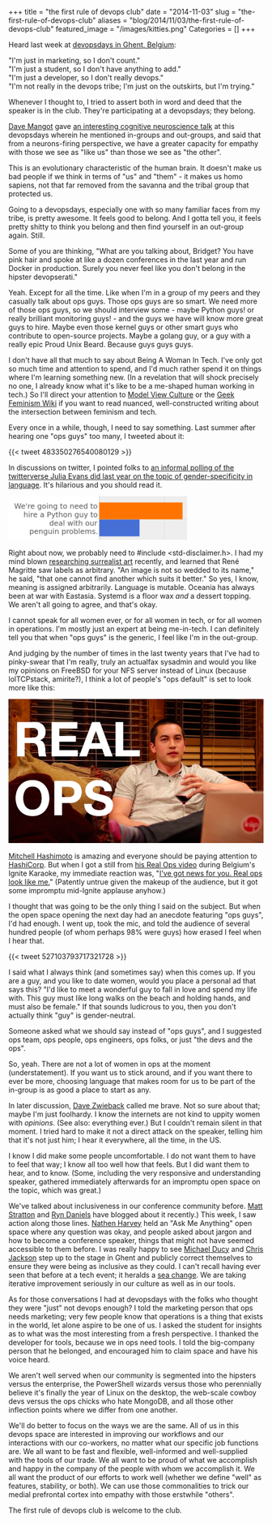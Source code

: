 +++
title = "the first rule of devops club"
date = "2014-11-03"
slug = "the-first-rule-of-devops-club"
aliases = "blog/2014/11/03/the-first-rule-of-devops-club"
featured_image = "/images/kitties.png"
Categories = []
+++

Heard last week at [devopsdays in Ghent, Belgium](http://devopsdays.org/events/2014-belgium/):

"I'm just in marketing, so I don't count." <br>
"I'm just a student, so I don't have anything to add." <br>
"I'm just a developer, so I don't really devops." <br>
"I'm not really in the devops tribe; I'm just on the outskirts, but I'm trying."<br>

Whenever I thought to, I tried to assert both in word and deed that the speaker is in the club. They're participating at a devopsdays; they belong.

<!-- more -->

[Dave Mangot](https://twitter.com/davemangot) gave [an interesting cognitive neuroscience talk](http://www.slideshare.net/dmangot/the-cognitve-neuroscience-of-empathy-youre-a-devops-natural) at this devopsdays wherein he mentioned in-groups and out-groups, and said that from a neurons-firing perspective, we have a greater capacity for empathy with those we see as "like us" than those we see as "the other".

This is an evolutionary characteristic of the human brain. It doesn't make us bad people if we think in terms of  "us" and "them" - it makes us homo sapiens, not that far removed from the savanna and the tribal group that protected us.

Going to a devopsdays, especially one with so many familiar faces from my tribe, is pretty awesome. It feels good to belong. And I gotta tell you, it feels pretty shitty to think you belong and then find yourself in an out-group again. Still.

Some of you are thinking, "What are you talking about, Bridget? You have pink hair and spoke at like a dozen conferences in the last year and run Docker in production. Surely you never feel like you don't belong in the hipster devopserati."

Yeah. Except for all the time. Like when I'm in a group of my peers and they casually talk about ops guys. Those ops guys are so smart. We need more of those ops guys, so we should interview some - maybe Python guys! or really brilliant monitoring guys! - and the guys we have will know more great guys to hire. Maybe even those kernel guys or other smart guys who contribute to open-source projects. Maybe a golang guy, or a guy with a really epic Proud Unix Beard. Because guys guys guys.

I don't have all that much to say about Being A Woman In Tech. I've only got so much time and attention to spend, and I'd much rather spend it on things where I'm learning something new. (In a revelation that will shock precisely no one, I already know what it's like to be a me-shaped human working in tech.) So I'll direct your attention to [Model View Culture](http://modelviewculture.com) or the [Geek Feminism Wiki](http://geekfeminism.wikia.com/wiki/Geek_Feminism_Wiki) if you want to read nuanced, well-constructed writing about the intersection between feminism and tech. 

Every once in a while, though, I need to say something. Last summer after hearing one "ops guys" too many, I tweeted about it:

{{< tweet 483350276540080129 >}}
<br>

In discussions on twitter, I pointed folks to [an informal polling of the twitterverse Julia Evans did last year on the topic of gender-specificity in language](http://jvns.ca/blog/2013/12/27/guys-guys-guys/). It's hilarious and you should read it.

![Python guys - from the blog of Julia Evans](/images/python-guys.png)

Right about now, we probably need to #include \<std-disclaimer\.h\>. I had my mind blown [researching surrealist art](http://bridgetkromhout.com/speaking/2014/devopsdays-belgium/) recently, and learned that René Magritte saw labels as arbitrary. "An image is not so wedded to its name," he said, "that one cannot find another which suits it better."  So yes, I know, meaning is assigned arbitrarily. Language is mutable. Oceania has always been at war with Eastasia. Systemd is a floor wax *and* a dessert topping. We aren't all going to agree, and that's okay.

I cannot speak for all women ever, or for all women in tech, or for all women in operations. I'm mostly just an expert at being me-in-tech. I can definitely tell you that when "ops guys" is the generic, I feel like I'm in the out-group. 

And judging by the number of times in the last twenty years that I've had to pinky-swear that I'm really, truly an actualfax sysadmin and would you like my opinions on FreeBSD for your NFS server instead of Linux (because lolTCPstack, amirite?), I think a lot of people's "ops default" is set to look more like this:

![Real Ops - Mitchell Hashimoto with a glass of wine](/images/real-ops.png)

[Mitchell Hashimoto](https://twitter.com/mitchellh) is amazing and everyone should be paying attention to [HashiCorp](https://www.hashicorp.com). But when I got a still from [his Real Ops video](http://vimeo.com/42882124) during Belgium's Ignite Karaoke, my immediate reaction was, "[I've got news for you. Real ops look like me.](http://www.ustream.tv/recorded/54697834)" (Patently untrue given the makeup of the audience, but it got some impromptu mid-Ignite applause anyhow.)

I thought that was going to be the only thing I said on the subject. But when the open space opening the next day had an anecdote featuring "ops guys", I'd had enough. I went up, took the mic, and told the audience of several hundred people (of whom perhaps 98% were guys) how erased I feel when I hear that.

{{< tweet 527103793717321728 >}}
<br>

I said what I always think (and sometimes say) when this comes up. If you are a guy, and you like to date women, would you place a personal ad that says this? "I'd like to meet a wonderful guy to fall in love and spend my life with. This guy must like long walks on the beach and holding hands, and must also be female." If that sounds ludicrous to you, then you don't actually think "guy" is gender-neutral.

Someone asked what we should say instead of "ops guys", and I suggested ops team, ops people, ops engineers, ops folks, or just "the devs and the ops".

So, yeah. There are not a lot of women in ops at the moment (understatement). If you want us to stick around, and if you want there to ever be more, choosing language that makes room for us to be part of the in-group is as good a place to start as any.

In later discussion, [Dave Zwieback](https://twitter.com/mindweather) called me brave. Not so sure about that; maybe I'm just foolhardy. I know the internets are not kind to uppity women with *opinions*. (See also: everything ever.) But I couldn't remain silent in that moment. I tried hard to make it not a direct attack on the speaker, telling him that it's not just him; I hear it everywhere, all the time, in the US. 

I know I did make some people uncomfortable. I do not want them to have to feel that way; I know all too well how that feels. But I did want them to hear, and to know. (Some, including the very responsive and understanding speaker, gathered immediately afterwards for an impromptu open space on the topic, which was great.)

We've talked about inclusiveness in our conference community before. [Matt Stratton](http://www.mattstratton.com/devops/hipster-devops-happens-to-the-best-of-us) and [Ryn Daniels](https://www.usenix.org/blog/navigating-conferences-unusual-attendee) have blogged about it recently.) This week, I saw action along those lines. [Nathen Harvey](https://twitter.com/nathenharvey) held an "Ask Me Anything" open space where any question was okay, and people asked about jargon and how to become a conference speaker, things that might not have seemed accessible to them before. I was really happy to see [Michael Ducy](https://twitter.com/mfdii) and [Chris Jackson](https://twitter.com/chriswiggy) step up to the stage in Ghent and publicly correct themselves to ensure they were being as inclusive as they could. I can't recall having ever seen that before at a tech event; it heralds a [sea change](https://en.wikipedia.org/wiki/Sea_change_(idiom)). We are taking iterative improvement seriously in our culture as well as in our tools.

As for those conversations I had at devopsdays with the folks who thought they were "just" not devops enough? I told the marketing person that ops needs marketing; very few people know that operations is a thing that exists in the world, let alone aspire to be one of us. I asked the student for insights as to what was the most interesting from a fresh perspective. I thanked the developer for tools, because we in ops need tools. I told the big-company person that he belonged, and encouraged him to claim space and have his voice heard.

We aren't well served when our community is segmented into the hipsters versus the enterprise, the PowerShell wizards versus those who perennially believe it's finally the year of Linux on the desktop, the web-scale cowboy devs versus the ops chicks who hate MongoDB, and all those other inflection points where we differ from one another. 

We'll do better to focus on the ways we are the same. All of us in this devops space are interested in improving our workflows and our interactions with our co-workers, no matter what our specific job functions are. We all want to be fast and flexible, well-informed and well-supplied with the tools of our trade. We all want to be proud of what we accomplish and happy in the company of the people with whom we accomplish it. We all want the product of our efforts to work well (whether we define "well" as features, stability, or both). We can use those commonalities to trick our medial prefrontal cortex into empathy with those erstwhile "others".

The first rule of devops club is welcome to the club.

